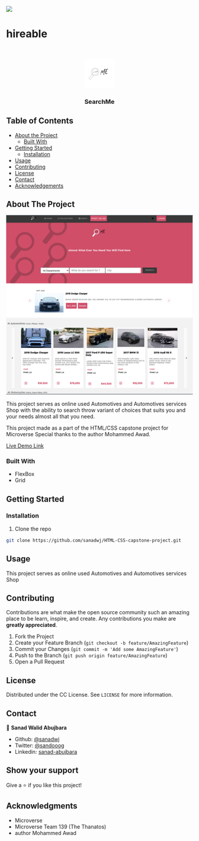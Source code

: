 ![](https://img.shields.io/badge/Microverse-blueviolet)

# hireable



<!-- PROJECT LOGO -->
<br />
<p align="center">
  <a href="#">
    <img src="./graphics/logo.png" alt="Logo" width="80" height="80">
  </a>

  <h3 align="center">SearchMe</h3>

  
</p>



<!-- TABLE OF CONTENTS -->
## Table of Contents

* [About the Project](#about-the-project)
  * [Built With](#built-with)
* [Getting Started](#getting-started)
  * [Installation](#installation)
* [Usage](#usage)
* [Contributing](#contributing)
* [License](#license)
* [Contact](#contact)
* [Acknowledgements](#acknowledgements)



<!-- ABOUT THE PROJECT -->
## About The Project

![screenshot](./graphics/main.png)

This project serves as online used Automotives and Automotives services Shop with the ability to search throw variant of choices that suits you and your needs almost all that you need.

This project made as a part of the HTML/CSS capstone project for Microverse Special thanks to the author Mohammed Awad.

[Live Demo Link](https://raw.githack.com/sanadwj/HTML-CSS-capstone-project/feature-branch/main-page.html)



### Built With

* FlexBox
* Grid




<!-- GETTING STARTED -->
## Getting Started




### Installation


1. Clone the repo
```sh
git clone https://github.com/sanadwj/HTML-CSS-capstone-project.git
```




<!-- USAGE EXAMPLES -->
## Usage

This project serves as online used Automotives and Automotives services Shop







<!-- CONTRIBUTING -->
## Contributing

Contributions are what make the open source community such an amazing place to be learn, inspire, and create. Any contributions you make are **greatly appreciated**.

1. Fork the Project
2. Create your Feature Branch (`git checkout -b feature/AmazingFeature`)
3. Commit your Changes (`git commit -m 'Add some AmazingFeature'`)
4. Push to the Branch (`git push origin feature/AmazingFeature`)
5. Open a Pull Request



<!-- LICENSE -->
## License

Distributed under the CC License. See `LICENSE` for more information.



<!-- CONTACT -->
## Contact

👤 **Sanad Walid Abujbara**

- Github: [@sanadwj](https://github.com/githubhandle)
- Twitter: [@sandooog](https://twitter.com/sandooog)
- Linkedin: [sanad-abujbara](https://linkedin.com/in/sanad-abujbara)


## Show your support

Give a ⭐️ if you like this project!

## Acknowledgments

- Microverse
- Microverse Team 139 (The Thanatos)
- author Mohammed Awad




